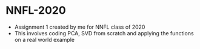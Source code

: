 # NNFL-2020
- Assignment 1 created by me for NNFL class of 2020
- This involves coding PCA, SVD from scratch and applying the functions on a real world example
